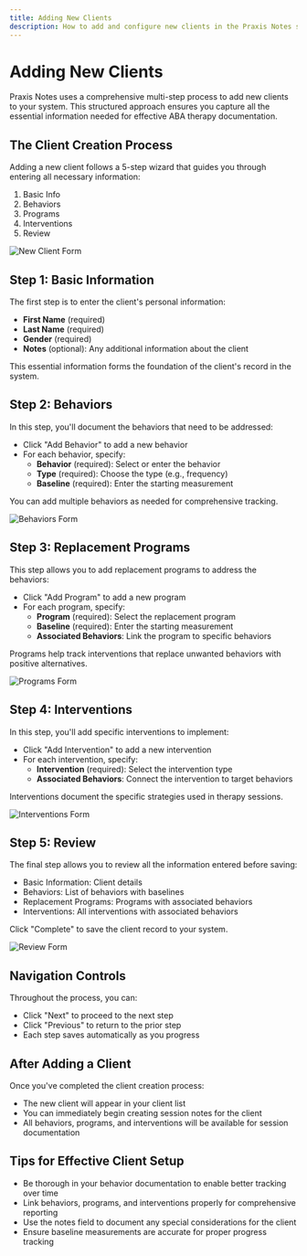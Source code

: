 ```yaml
---
title: Adding New Clients
description: How to add and configure new clients in the Praxis Notes system
---
```


# Adding New Clients

Praxis Notes uses a comprehensive multi-step process to add new clients to your system. This structured approach ensures you capture all the essential information needed for effective ABA therapy documentation.

## The Client Creation Process

Adding a new client follows a 5-step wizard that guides you through entering all necessary information:

1. Basic Info
2. Behaviors
3. Programs
4. Interventions
5. Review

![New Client Form](/images/new-client-form.png)

## Step 1: Basic Information

The first step is to enter the client's personal information:

- **First Name** (required)
- **Last Name** (required)
- **Gender** (required)
- **Notes** (optional): Any additional information about the client

This essential information forms the foundation of the client's record in the system.

## Step 2: Behaviors

In this step, you'll document the behaviors that need to be addressed:

- Click "Add Behavior" to add a new behavior
- For each behavior, specify:
    - **Behavior** (required): Select or enter the behavior
    - **Type** (required): Choose the type (e.g., frequency)
    - **Baseline** (required): Enter the starting measurement

You can add multiple behaviors as needed for comprehensive tracking.

![Behaviors Form](/images/behaviors-form.png)

## Step 3: Replacement Programs

This step allows you to add replacement programs to address the behaviors:

- Click "Add Program" to add a new program
- For each program, specify:
    - **Program** (required): Select the replacement program
    - **Baseline** (required): Enter the starting measurement
    - **Associated Behaviors**: Link the program to specific behaviors

Programs help track interventions that replace unwanted behaviors with positive alternatives.

![Programs Form](/images/programs-form.png)

## Step 4: Interventions

In this step, you'll add specific interventions to implement:

- Click "Add Intervention" to add a new intervention
- For each intervention, specify:
    - **Intervention** (required): Select the intervention type
    - **Associated Behaviors**: Connect the intervention to target behaviors

Interventions document the specific strategies used in therapy sessions.

![Interventions Form](/images/interventions-form.png)

## Step 5: Review

The final step allows you to review all the information entered before saving:

- Basic Information: Client details
- Behaviors: List of behaviors with baselines
- Replacement Programs: Programs with associated behaviors
- Interventions: All interventions with associated behaviors

Click "Complete" to save the client record to your system.

![Review Form](/images/review-form.png)

## Navigation Controls

Throughout the process, you can:

- Click "Next" to proceed to the next step
- Click "Previous" to return to the prior step
- Each step saves automatically as you progress

## After Adding a Client

Once you've completed the client creation process:

- The new client will appear in your client list
- You can immediately begin creating session notes for the client
- All behaviors, programs, and interventions will be available for session documentation

## Tips for Effective Client Setup

- Be thorough in your behavior documentation to enable better tracking over time
- Link behaviors, programs, and interventions properly for comprehensive reporting
- Use the notes field to document any special considerations for the client
- Ensure baseline measurements are accurate for proper progress tracking
